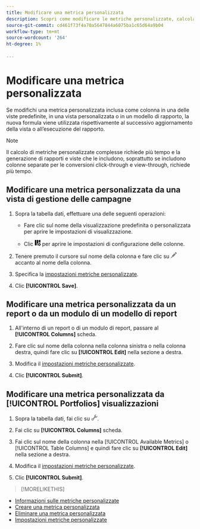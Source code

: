 ```yaml
---
title: Modificare una metrica personalizzata
description: Scopri come modificare le metriche personalizzate, calcolate dalle metriche standard.
source-git-commit: cd461f73f4a70a5647844a6075ba1c65d64a9b04
workflow-type: tm+mt
source-wordcount: '264'
ht-degree: 1%

---
```


# Modificare una metrica personalizzata

Se modifichi una metrica personalizzata inclusa come colonna in una delle viste predefinite, in una vista personalizzata o in un modello di rapporto, la nuova formula viene utilizzata rispettivamente al successivo aggiornamento della vista o all’esecuzione del rapporto.

>[!NOTE]
>
>Il calcolo di metriche personalizzate complesse richiede più tempo e la generazione di rapporti e viste che le includono, soprattutto se includono colonne separate per le conversioni click-through e view-through, richiede più tempo.

## Modificare una metrica personalizzata da una vista di gestione delle campagne

1. Sopra la tabella dati, effettuare una delle seguenti operazioni:

   * Fare clic sul nome della visualizzazione predefinita o personalizzata per aprire le impostazioni di visualizzazione.

   * Clic ![Colonne personalizzate](/help/search-social-commerce/assets/custom-columns.png "Colonne personalizzate") per aprire le impostazioni di configurazione delle colonne.

1. Tenere premuto il cursore sul nome della colonna e fare clic su ![Modifica](/help/search-social-commerce/assets/edit.png "Modifica") accanto al nome della colonna.

1. Specifica la [impostazioni metriche personalizzate](custom-metric-settings.md).

1. Clic **[!UICONTROL Save]**.

## Modificare una metrica personalizzata da un report o da un modulo di un modello di report

1. All&#39;interno di un report o di un modulo di report, passare al **[!UICONTROL Columns]** scheda.

1. Fare clic sul nome della colonna nella colonna sinistra o nella colonna destra, quindi fare clic su **[!UICONTROL Edit]** nella sezione a destra.

1. Modifica il [impostazioni metriche personalizzate](custom-metric-settings.md).

1. Clic **[!UICONTROL Submit]**.

## Modificare una metrica personalizzata da [!UICONTROL Portfolios] visualizzazioni

1. Sopra la tabella dati, fai clic su ![Modifica vista selezionata](/help/search-social-commerce/assets/view-settings.png "Modifica vista selezionata").

1. Fai clic su **[!UICONTROL Columns]** scheda.

1. Fai clic sul nome della colonna nella [!UICONTROL Available Metrics] o [!UICONTROL Table Columns] e quindi fare clic su **[!UICONTROL Edit]** nella sezione a destra.

1. Modifica il [impostazioni metriche personalizzate](custom-metric-settings.md).

1. Clic **[!UICONTROL Submit]**.

>[!MORELIKETHIS]
* [Informazioni sulle metriche personalizzate](custom-metric-about.md)
* [Creare una metrica personalizzata](custom-metric-create.md)
* [Eliminare una metrica personalizzata](custom-metric-delete.md)
* [Impostazioni metriche personalizzate](custom-metric-settings.md)

